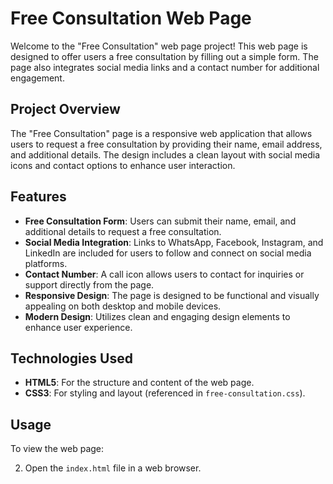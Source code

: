 # Free Consultation Web Page

Welcome to the "Free Consultation" web page project! This web page is designed to offer users a free consultation by filling out a simple form. The page also integrates social media links and a contact number for additional engagement.

## Project Overview

The "Free Consultation" page is a responsive web application that allows users to request a free consultation by providing their name, email address, and additional details. The design includes a clean layout with social media icons and contact options to enhance user interaction.

## Features

- **Free Consultation Form**: Users can submit their name, email, and additional details to request a free consultation.
- **Social Media Integration**: Links to WhatsApp, Facebook, Instagram, and LinkedIn are included for users to follow and connect on social media platforms.
- **Contact Number**: A call icon allows users to contact for inquiries or support directly from the page.
- **Responsive Design**: The page is designed to be functional and visually appealing on both desktop and mobile devices.
- **Modern Design**: Utilizes clean and engaging design elements to enhance user experience.

## Technologies Used

- **HTML5**: For the structure and content of the web page.
- **CSS3**: For styling and layout (referenced in `free-consultation.css`).

## Usage

To view the web page:

2. Open the `index.html` file in a web browser.
